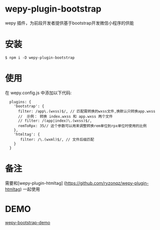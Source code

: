 # wepy-plugin-bootstrap
wepy 插件，为前段开发者提供基于bootstrap开发微信小程序的供能

# 安装

    $ npm i -D wepy-plugin-bootstrap

# 使用
在 wepy.config.js 中添加以下代码:
``` 
  plugins: {
    'bootstrap': {
      filter: /app\.(wxss)$/, // 匹配需转换的wxss文件,换默认只转换app.wxss
      //  示例： 转换 index.wxss 和 app.wxss 两个文件
      // filter: /(app|index)\.(wxss)$/,
      remToRpx: 35// 这个参数可以用来调整转换rem单位到rpx单位时使用的比例
    },
    'htmltag': {
       filter: /\.(wxml)$/, // 文件后缀匹配
    }
  }
``` 
  
# 备注
需要和[wepy-plugin-htmltag] (https://github.com/ryzonqz/wepy-plugin-htmltag) 一起使用

# DEMO
  [wepy-bootstrap-demo]('https://github.com/tomli/wepy-bootstrap-demo.git')
    
